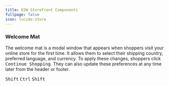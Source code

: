 ```yaml
---
title: ESW Storefront Components
fullpage: false
icon: lucide:store
---
```




### Welcome Mat

The welcome mat is a modal window that appears when shoppers visit your online store for the first time. It allows them to select their shipping country, preferred language, and currency. To apply these changes, shoppers click <kbd class="px-3 py-2 text-sm font-semibold text-gray-900 bg-white border border-gray-200 rounded-lg shadow-outer">Continue Shopping</kbd>. They can also update these preferences at any time later from the header or footer.

<kbd class="px-3 py-2 text-sm font-semibold text-gray-900 bg-white border border-gray-200 rounded-lg shadow-outer">Shift</kbd>
<kbd class="px-3 py-2.5 text-sm font-semibold text-gray-900 bg-gray-100 border border-white rounded-lg shadow-custom">Ctrl</kbd>
<kbd class="px-3 py-2 text-sm font-semibold text-gray-900 bg-white dark:bg-neutral-800 border border-gray-200 dark:border-neutral-700 rounded-lg shadow">Shift</kbd>


